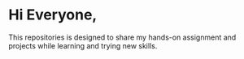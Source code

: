 # Hi Everyone,
This repositories is designed to share my hands-on assignment and projects while learning and trying new skills.
